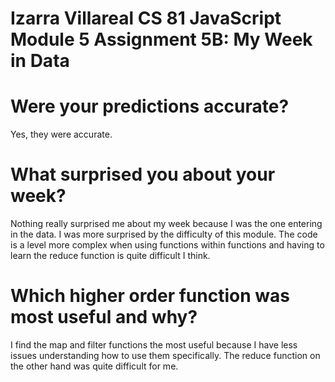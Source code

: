 # Izarra Villareal CS 81 JavaScript Module 5 Assignment 5B: My Week in Data

# Were your predictions accurate?
Yes, they were accurate.

# What surprised you about your week?
Nothing really surprised me about my week because I was the one entering in the data. I was more surprised by the difficulty of this module. The code is a level more complex when using functions within functions and having to learn the reduce function is quite difficult I think.

# Which higher order function was most useful and why?
I find the map and filter functions the most useful because I have less issues understanding how to use them specifically. The reduce function on the other hand was quite difficult for me.
